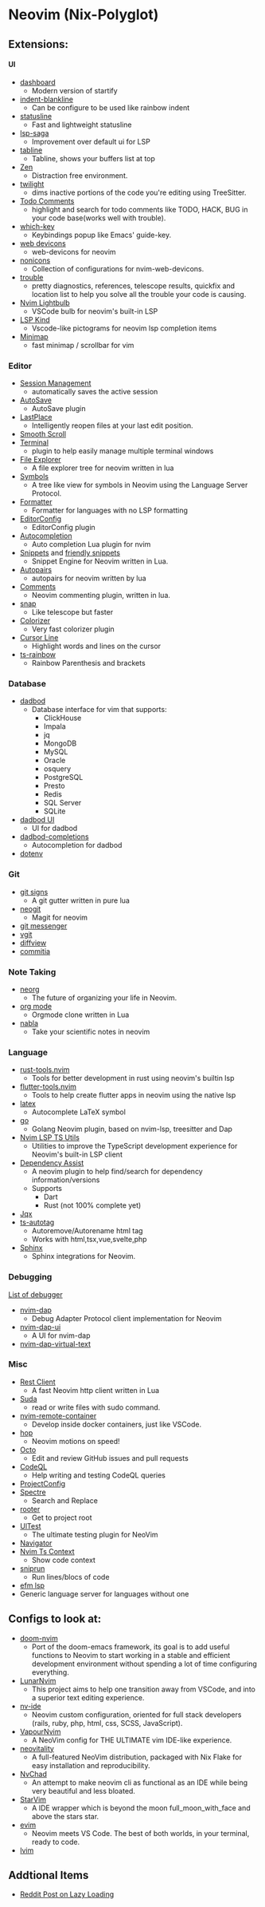 # Neovim (Nix-Polyglot)

## Extensions:

#### UI

* [dashboard](https://github.com/glepnir/dashboard-nvim) 
  * Modern version of startify
* [indent-blankline](https://github.com/lukas-reineke/indent-blankline.nvim) 
  * Can be configure to be used like rainbow indent
* [statusline](https://github.com/glepnir/galaxyline.nvim) 
  * Fast and lightweight statusline
* [lsp-saga](https://github.com/glepnir/lspsaga.nvim) 
  * Improvement over default ui for LSP
* [tabline](https://github.com/akinsho/nvim-bufferline.lua) 
  * Tabline, shows your buffers list at top
* [Zen](https://github.com/kdav5758/TrueZen.nvim) 
  * Distraction free environment.
* [twilight](https://github.com/folke/twilight.nvim)
  *  dims inactive portions of the code you're editing using TreeSitter. 
* [Todo Comments](https://github.com/folke/todo-comments.nvim)
  * highlight and search for todo comments like TODO, HACK, BUG in your code base(works well with trouble).
* [which-key](https://github.com/folke/which-key.nvim)
  * Keybindings popup like Emacs' guide-key.
* [web devicons](https://github.com/kyazdani42/nvim-web-devicons)
  * web-devicons for neovim
* [nonicons](https://github.com/yamatsum/nvim-nonicons)
  * Collection of configurations for nvim-web-devicons.
* [trouble](https://github.com/folke/trouble.nvim)
  *  pretty diagnostics, references, telescope results, quickfix and location list to help you solve all the trouble your code is causing.
* [Nvim Lightbulb](https://github.com/kosayoda/nvim-lightbulb)
  *  VSCode bulb for neovim's built-in LSP
*  [LSP Kind](https://github.com/onsails/lspkind-nvim)
   * Vscode-like pictograms for neovim lsp completion items 
* [Minimap](https://github.com/wfxr/minimap.vim)
  * fast minimap / scrollbar for vim
  
### Editor

* [Session Management](https://github.com/folke/persistence.nvim)
  * automatically saves the active session
* [AutoSave](https://github.com/Pocco81/AutoSave.nvim)
  * AutoSave plugin
* [LastPlace](https://github.com/ethanholz/nvim-lastplace)
  * Intelligently reopen files at your last edit position.
* [Smooth Scroll](https://github.com/karb94/neoscroll.nvim)
* [Terminal](https://github.com/akinsho/nvim-toggleterm.lua)
  * plugin to help easily manage multiple terminal windows
* [File Explorer](https://github.com/kyazdani42/nvim-tree.lua)
  * A file explorer tree for neovim written in lua 
* [Symbols](https://github.com/simrat39/symbols-outline.nvim)
  * A tree like view for symbols in Neovim using the Language Server Protocol. 
* [Formatter](https://github.com/lukas-reineke/format.nvim)
  * Formatter for languages with no LSP formatting
* [EditorConfig](https://github.com/editorconfig/editorconfig-vim)
  * EditorConfig plugin
* [Autocompletion](https://github.com/hrsh7th/nvim-compe)
  * Auto completion Lua plugin for nvim 
* [Snippets](https://github.com/L3MON4D3/LuaSnip) and [friendly snippets](https://github.com/rafamadriz/friendly-snippets)
  * Snippet Engine for Neovim written in Lua. 
* [Autopairs](https://github.com/windwp/nvim-autopairs)
  * autopairs for neovim written by lua 
* [Comments](https://github.com/b3nj5m1n/kommentary)
  * Neovim commenting plugin, written in lua.
* [snap](https://github.com/camspiers/snap) 
  * Like telescope but faster
* [Colorizer](https://github.com/norcalli/nvim-colorizer.lua)
  * Very fast colorizer plugin
* [Cursor Line](https://github.com/yamatsum/nvim-cursorline)
  * Highlight words and lines on the cursor
* [ts-rainbow](https://github.com/p00f/nvim-ts-rainbow)
  * Rainbow Parenthesis and brackets
  
### Database

* [dadbod](https://github.com/tpope/vim-dadbod) 
  * Database interface for vim that supports:
    * ClickHouse
    * Impala
    * jq
    * MongoDB
    * MySQL
    * Oracle
    * osquery
    * PostgreSQL
    * Presto
    * Redis
    * SQL Server
    * SQLite
* [dadbod UI](https://github.com/kristijanhusak/vim-dadbod-ui)
  * UI for dadbod
* [dadbod-completions](https://github.com/kristijanhusak/vim-dadbod-completion)
  * Autocompletion for dadbod
* [dotenv](https://github.com/tpope/vim-dotenv)

### Git

* [git signs](https://github.com/lewis6991/gitsigns.nvim)
  * A git gutter written in pure lua
* [neogit](https://github.com/TimUntersberger/neogit)
  * Magit for neovim
* [git messenger](https://github.com/rhysd/git-messenger.vim)
* [vgit](https://github.com/tanvirtin/vgit.nvim)
* [diffview](https://github.com/sindrets/diffview.nvim)
* [commitia](https://github.com/rhysd/committia.vim)

### Note Taking

* [neorg](https://github.com/vhyrro/neorg)
  * The future of organizing your life in Neovim. 
* [org mode](https://github.com/kristijanhusak/orgmode.nvim)
  *  Orgmode clone written in Lua
* [nabla](https://github.com/jbyuki/nabla.nvim)
  * Take your scientific notes in neovim

### Language

* [rust-tools.nvim](https://github.com/simrat39/rust-tools.nvim) 
  * Tools for better development in rust using neovim's builtin lsp
* [flutter-tools.nvim](https://github.com/akinsho/flutter-tools.nvim) 
  * Tools to help create flutter apps in neovim using the native lsp 
* [latex](https://github.com/GoldsteinE/compe-latex-symbols)
  * Autocomplete LaTeX symbol
* [go](https://github.com/ray-x/go.nvim)
  *  Golang Neovim plugin, based on nvim-lsp, treesitter and Dap
* [Nvim LSP TS Utils](https://github.com/jose-elias-alvarez/nvim-lsp-ts-utils)
  * Utilities to improve the TypeScript development experience for Neovim's built-in LSP client
* [Dependency Assist](https://github.com/akinsho/dependency-assist.nvim)
  * A neovim plugin to help find/search for dependency information/versions 
  * Supports
    * Dart
    * Rust (not 100% complete yet)
* [Jqx](https://github.com/gennaro-tedesco/nvim-jqx)
* [ts-autotag](https://github.com/windwp/nvim-ts-autotag)
  * Autoremove/Autorename html tag
  * Works with html,tsx,vue,svelte,php
* [Sphinx](https://github.com/stsewd/sphinx.nvim)
  * Sphinx integrations for Neovim.

### Debugging

[List of debugger](https://github.com/Pocco81/DAPInstall.nvim#list-of-debuggers)

* [nvim-dap](https://github.com/mfussenegger/nvim-dap)
  * Debug Adapter Protocol client implementation for Neovim
* [nvim-dap-ui](https://github.com/rcarriga/nvim-dap-ui)
  *  A UI for nvim-dap 
* [nvim-dap-virtual-text](https://github.com/theHamsta/nvim-dap-virtual-text)

### Misc

* [Rest Client](https://github.com/NTBBloodbath/rest.nvim)
  * A fast Neovim http client written in Lua 
* [Suda](https://github.com/lambdalisue/suda.vim)
  * read or write files with sudo command.
* [nvim-remote-container](https://github.com/jamestthompson3/nvim-remote-containers)
  * Develop inside docker containers, just like VSCode.
* [hop](https://github.com/phaazon/hop.nvim)
  *  Neovim motions on speed! 
* [Octo](https://github.com/pwntester/octo.nvim)
  * Edit and review GitHub issues and pull requests
* [CodeQL](https://github.com/pwntester/codeql.nvim)
  * Help writing and testing CodeQL queries
* [ProjectConfig](https://github.com/windwp/nvim-projectconfig)
* [Spectre](nvim-spectre)
  * Search and Replace
* [rooter](https://github.com/ahmedkhalf/lsp-rooter.nvim)
  * Get to project root
* [UlTest](https://github.com/rcarriga/vim-ultest)
  * The ultimate testing plugin for NeoVim
* [Navigator](https://github.com/ray-x/navigator.lua)
* [Nvim Ts Context](https://github.com/romgrk/nvim-treesitter-context)
  *  Show code context 
* [sniprun](https://github.com/michaelb/sniprun) 
  * Run lines/blocs of code
* [efm lsp](https://github.com/mattn/efm-langserver)
* Generic language server for languages without one
  
## Configs to look at:

* [doom-nvim](https://github.com/NTBBloodbath/doom-nvim)
  * Port of the doom-emacs framework, its goal is to add useful functions to Neovim to start working in a stable and efficient development environment without spending a lot of time configuring everything.
* [LunarNvim](https://github.com/ChristianChiarulli/LunarVim) 
  * This project aims to help one transition away from VSCode, and into a superior text editing experience.
* [nv-ide](https://github.com/crivotz/nv-ide)
  * Neovim custom configuration, oriented for full stack developers (rails, ruby, php, html, css, SCSS, JavaScript).
* [VapourNvim](https://github.com/hackorum/VapourNvim)
  * A NeoVim config for THE ULTIMATE vim IDE-like experience.
* [neovitality](https://github.com/vi-tality/neovitality)
  * A full-featured NeoVim distribution, packaged with Nix Flake for easy installation and reproducibility.
* [NvChad](https://github.com/siduck76/NvChad)
  * An attempt to make neovim cli as functional as an IDE while being very beautiful and less bloated.
* [StarVim](https://github.com/ashincoder/StarVim)
  * A IDE wrapper which is beyond the moon full_moon_with_face and above the stars star.
* [evim](https://github.com/e-cal/evim)
  * Neovim meets VS Code. The best of both worlds, in your terminal, ready to code. 
* [lvim](https://github.com/lvim-tech/lvim)

## Addtional Items

* [Reddit Post on Lazy Loading](https://www.reddit.com/r/neovim/comments/n8a094/a_simple_trick_to_load_source_code_with_neovimvim/)